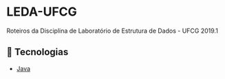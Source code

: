 # LEDA-UFCG
Roteiros da Disciplina de Laboratório de Estrutura de Dados - UFCG 2019.1

## :rocket: Tecnologias

- [Java](https://www.java.com/)
